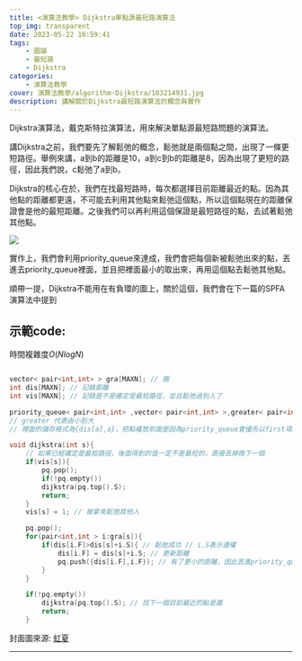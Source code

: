 ```yaml
---
title: <演算法教學> Dijkstra單點源最短路演算法
top_img: transparent
date: 2023-05-22 16:59:41
tags:
    - 圖論
    - 最短路
    - Dijkstra
categories:
    - 演算法教學
cover: 演算法教學/algorithm-Dijkstra/103214931.jpg
description: 講解關於Dijkstra最短路演算法的概念與實作
---
```


Dijkstra演算法，戴克斯特拉演算法，用來解決單點源最短路問題的演算法。

講Dijkstra之前，我們要先了解鬆弛的概念，鬆弛就是兩個點之間，出現了一條更短路徑。舉例來講，a到b的距離是10，a到c到b的距離是8，因為出現了更短的路徑，因此我們說，c鬆弛了a到b。

Dijkstra的核心在於，我們在找最短路時，每次都選擇目前距離最近的點。因為其他點的距離都更遠，不可能去利用其他點來鬆弛這個點，所以這個點現在的距離保證會是他的最短距離。之後我們可以再利用這個保證是最短路徑的點，去試著鬆弛其他點。

![](/演算法教學/algorithm-Dijkstra/Dijkstra.gif)

實作上，我們會利用priority_queue來達成，我們會把每個新被鬆弛出來的點，丟進去priority_queue裡面，並且把裡面最小的取出來，再用這個點去鬆弛其他點。

順帶一提，Dijkstra不能用在有負環的圖上，關於這個，我們會在下一篇的SPFA演算法中提到

## 示範code:
時間複雜度$O(NlogN)$
```c++

vector< pair<int,int> > gra[MAXN]; // 圖
int dis[MAXN]; // 記錄距離
int vis[MAXN]; // 記錄是不是確定是最短路徑，並且鬆弛過別人了

priority_queue< pair<int,int> ,vector< pair<int,int> >,greater< pair<int,int> > > pq;
// greater 代表由小到大
// 裡面的儲存格式為{dis[a],a}，把點權放前面是因為priority_queue會優先以first項來排序

void dijkstra(int s){
    // 如果已經確定是最短路徑，後面得到的值一定不是最短的，直接丟掉換下一個
    if(vis[s]){ 
        pq.pop();
        if(!pq.empty())
        dijkstra(pq.top().S);
        return;
    }
    vis[s] = 1; // 被拿來鬆弛其他人

    pq.pop();
    for(pair<int,int > i:gra[s]){
        if(dis[i.F]>dis[s]+i.S){ // 鬆弛成功 // i.S表示邊權
            dis[i.F] = dis[s]+i.S; // 更新距離
            pq.push({dis[i.F],i.F}); // 有了更小的距離，因此丟進priority_queue中比較
        }
    }

    if(!pq.empty())
        dijkstra(pq.top().S); // 找下一個目前最近的點是誰
        return;
    }

```

封面圖來源: [虹夏](https://www.pixiv.net/artworks/103214931)

---

